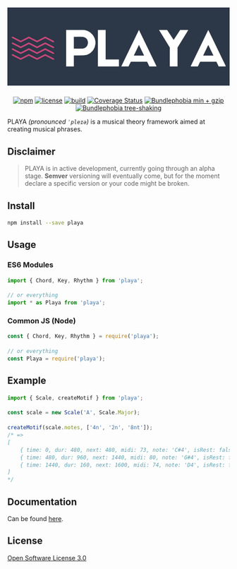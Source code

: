 <h1 align="center">
    <img src="https://github.com/ricardomatias/playa/blob/master/assets/logo.png?raw=true" alt="Playa" />
</h1>

<p align="center">
    <a href="https://www.npmjs.com/package/playa"><img src="http://img.shields.io/npm/v/playa.svg?style=flat-square" alt="npm" /></a>
    <a href="https://github.com/ricardomatias/playa/blob/master/LICENSE"><img src="http://img.shields.io/npm/l/playa.svg?style=flat-square" alt="license" /></a>
    <a href="https://github.com/ricardomatias/playa/actions"><img src="https://github.com/ricardomatias/playa/workflows/CI/CD/badge.svg" alt="build" /></a>
    <a href='https://coveralls.io/github/ricardomatias/playa?branch=master'><img src='https://coveralls.io/repos/github/ricardomatias/playa/badge.svg?branch=master' alt='Coverage Status' /></a>
    <a href='https://bundlephobia.com/result?p=playa'><img src='https://badgen.net/bundlephobia/minzip/playa' alt='Bundlephobia min + gzip' /></a>
    <a href='https://bundlephobia.com/result?p=playa'><img src='https://badgen.net/bundlephobia/tree-shaking/playa' alt='Bundlephobia tree-shaking' /></a>
</p>

PLAYA *(pronounced `ˈpleɪə`)* is a musical theory framework aimed at creating musical phrases.

## Disclaimer

> PLAYA is in active development, currently going through an alpha stage. **Semver** versioning will eventually come, but for the moment declare a specific version or your code might be broken.

## Install

```bash
npm install --save playa
```

## Usage

### ES6 Modules

```js
import { Chord, Key, Rhythm } from 'playa';

// or everything
import * as Playa from 'playa';
```

### Common JS (Node)

```js
const { Chord, Key, Rhythm } = require('playa');

// or everything
const Playa = require('playa');
```

## Example

```js
import { Scale, createMotif } from 'playa';

const scale = new Scale('A', Scale.Major);

createMotif(scale.notes, ['4n', '2n', '8nt']);
/* =>
[
    { time: 0, dur: 480, next: 480, midi: 73, note: 'C#4', isRest: false },
    { time: 480, dur: 960, next: 1440, midi: 80, note: 'G#4', isRest: false },
    { time: 1440, dur: 160, next: 1600, midi: 74, note: 'D4', isRest: false }
]
*/
```

## Documentation

Can be found [here](https://ricardomatias.net/playa/?api).

## License

[Open Software License 3.0](LICENSE)
